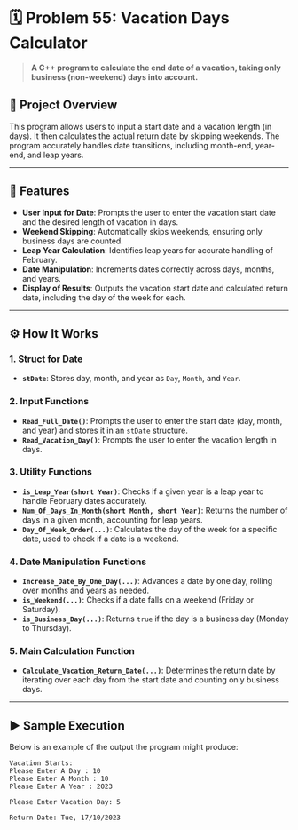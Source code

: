 # 🗓️ Problem 55: Vacation Days Calculator 

> **A C++ program to calculate the end date of a vacation, taking only business (non-weekend) days into account.**

## 📘 Project Overview
This program allows users to input a start date and a vacation length (in days). It then calculates the actual return date by skipping weekends. The program accurately handles date transitions, including month-end, year-end, and leap years.

---

## 🌟 Features
- **User Input for Date**: Prompts the user to enter the vacation start date and the desired length of vacation in days.
- **Weekend Skipping**: Automatically skips weekends, ensuring only business days are counted.
- **Leap Year Calculation**: Identifies leap years for accurate handling of February.
- **Date Manipulation**: Increments dates correctly across days, months, and years.
- **Display of Results**: Outputs the vacation start date and calculated return date, including the day of the week for each.

---

## ⚙️ How It Works
### 1. Struct for Date
- **`stDate`**: Stores day, month, and year as `Day`, `Month`, and `Year`.

### 2. Input Functions
- **`Read_Full_Date()`**: Prompts the user to enter the start date (day, month, and year) and stores it in an `stDate` structure.
- **`Read_Vacation_Day()`**: Prompts the user to enter the vacation length in days.

### 3. Utility Functions
- **`is_Leap_Year(short Year)`**: Checks if a given year is a leap year to handle February dates accurately.
- **`Num_Of_Days_In_Month(short Month, short Year)`**: Returns the number of days in a given month, accounting for leap years.
- **`Day_Of_Week_Order(...)`**: Calculates the day of the week for a specific date, used to check if a date is a weekend.

### 4. Date Manipulation Functions
- **`Increase_Date_By_One_Day(...)`**: Advances a date by one day, rolling over months and years as needed.
- **`is_Weekend(...)`**: Checks if a date falls on a weekend (Friday or Saturday).
- **`is_Business_Day(...)`**: Returns `true` if the day is a business day (Monday to Thursday).

### 5. Main Calculation Function
- **`Calculate_Vacation_Return_Date(...)`**: Determines the return date by iterating over each day from the start date and counting only business days.

---

## ▶️ Sample Execution
Below is an example of the output the program might produce:

```plaintext
Vacation Starts: 
Please Enter A Day : 10
Please Enter A Month : 10
Please Enter A Year : 2023

Please Enter Vacation Day: 5

Return Date: Tue, 17/10/2023
